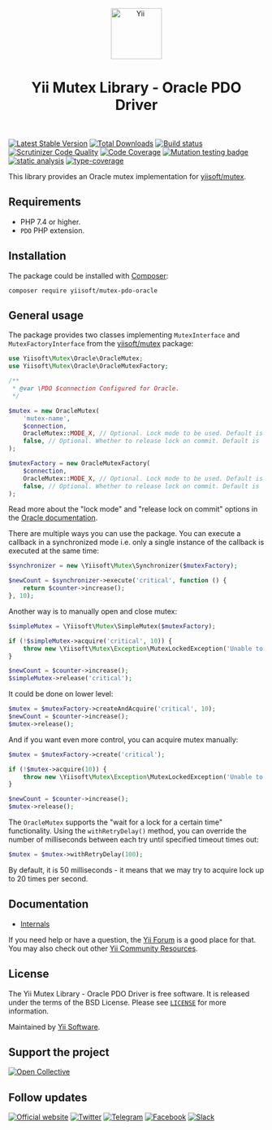 <p align="center">
    <a href="https://github.com/yiisoft" target="_blank">
        <img src="https://yiisoft.github.io/docs/images/yii_logo.svg" height="100px" alt="Yii">
    </a>
    <h1 align="center">Yii Mutex Library - Oracle PDO Driver</h1>
    <br>
</p>

[![Latest Stable Version](https://poser.pugx.org/yiisoft/mutex-pdo-oracle/v)](https://packagist.org/packages/yiisoft/mutex-pdo-oracle)
[![Total Downloads](https://poser.pugx.org/yiisoft/mutex-pdo-oracle/downloads)](https://packagist.org/packages/yiisoft/mutex-pdo-oracle)
[![Build status](https://github.com/yiisoft/mutex-pdo-oracle/actions/workflows/build.yml/badge.svg)](https://github.com/yiisoft/mutex-pdo-oracle/actions/workflows/build.yml)
[![Scrutinizer Code Quality](https://scrutinizer-ci.com/g/yiisoft/mutex-pdo-oracle/badges/quality-score.png?b=master)](https://scrutinizer-ci.com/g/yiisoft/mutex-pdo-oracle/?branch=master)
[![Code Coverage](https://scrutinizer-ci.com/g/yiisoft/mutex-pdo-oracle/badges/coverage.png?b=master)](https://scrutinizer-ci.com/g/yiisoft/mutex-pdo-oracle/?branch=master)
[![Mutation testing badge](https://img.shields.io/endpoint?style=flat&url=https%3A%2F%2Fbadge-api.stryker-mutator.io%2Fgithub.com%2Fyiisoft%2Fmutex-pdo-oracle%2Fmaster)](https://dashboard.stryker-mutator.io/reports/github.com/yiisoft/mutex-pdo-oracle/master)
[![static analysis](https://github.com/yiisoft/mutex-pdo-oracle/workflows/static%20analysis/badge.svg)](https://github.com/yiisoft/mutex-pdo-oracle/actions?query=workflow%3A%22static+analysis%22)
[![type-coverage](https://shepherd.dev/github/yiisoft/mutex-pdo-oracle/coverage.svg)](https://shepherd.dev/github/yiisoft/mutex-pdo-oracle)

This library provides an Oracle mutex implementation for [yiisoft/mutex](https://github.com/yiisoft/mutex).

## Requirements

- PHP 7.4 or higher.
- `PDO` PHP extension.

## Installation

The package could be installed with [Composer](https://getcomposer.org):

```shell
composer require yiisoft/mutex-pdo-oracle
```

## General usage

The package provides two classes implementing `MutexInterface` and `MutexFactoryInterface`
from the [yiisoft/mutex](https://github.com/yiisoft/mutex) package:

```php
use Yiisoft\Mutex\Oracle\OracleMutex;
use Yiisoft\Mutex\Oracle\OracleMutexFactory;

/**
 * @var \PDO $connection Configured for Oracle.
 */

$mutex = new OracleMutex(
    'mutex-name',
    $connection,
    OracleMutex::MODE_X, // Optional. Lock mode to be used. Default is `OracleMutex::MODE_X`.
    false, // Optional. Whether to release lock on commit. Default is `false`.
);

$mutexFactory = new OracleMutexFactory(
    $connection,
    OracleMutex::MODE_X, // Optional. Lock mode to be used. Default is `OracleMutex::MODE_X`.
    false, // Optional. Whether to release lock on commit. Default is `false`.
);
```

Read more about the "lock mode" and "release lock on commit" options in the
[Oracle documentation](https://docs.oracle.com/en/database/oracle/oracle-database/21/arpls/DBMS_LOCK.html).

There are multiple ways you can use the package. You can execute a callback in a synchronized mode i.e. only a
single instance of the callback is executed at the same time:

```php
$synchronizer = new \Yiisoft\Mutex\Synchronizer($mutexFactory);

$newCount = $synchronizer->execute('critical', function () {
    return $counter->increase();
}, 10);
```

Another way is to manually open and close mutex:

```php
$simpleMutex = \Yiisoft\Mutex\SimpleMutex($mutexFactory);

if (!$simpleMutex->acquire('critical', 10)) {
    throw new \Yiisoft\Mutex\Exception\MutexLockedException('Unable to acquire the "critical" mutex.');
}

$newCount = $counter->increase();
$simpleMutex->release('critical');
```

It could be done on lower level:

```php
$mutex = $mutexFactory->createAndAcquire('critical', 10);
$newCount = $counter->increase();
$mutex->release();
```

And if you want even more control, you can acquire mutex manually:

```php
$mutex = $mutexFactory->create('critical');

if (!$mutex->acquire(10)) {
    throw new \Yiisoft\Mutex\Exception\MutexLockedException('Unable to acquire the "critical" mutex.');
}

$newCount = $counter->increase();
$mutex->release();
```

The `OracleMutex` supports the "wait for a lock for a certain time" functionality. Using the `withRetryDelay()`
method, you can override the number of milliseconds between each try until specified timeout times out:

```php
$mutex = $mutex->withRetryDelay(100);
```

By default, it is 50 milliseconds - it means that we may try to acquire lock up to 20 times per second.

## Documentation

- [Internals](docs/internals.md)

If you need help or have a question, the [Yii Forum](https://forum.yiiframework.com/c/yii-3-0/63) is a good place for that.
You may also check out other [Yii Community Resources](https://www.yiiframework.com/community).

## License

The Yii Mutex Library - Oracle PDO Driver is free software. It is released under the terms of the BSD License.
Please see [`LICENSE`](./LICENSE.md) for more information.

Maintained by [Yii Software](https://www.yiiframework.com/).

## Support the project

[![Open Collective](https://img.shields.io/badge/Open%20Collective-sponsor-7eadf1?logo=open%20collective&logoColor=7eadf1&labelColor=555555)](https://opencollective.com/yiisoft)

## Follow updates

[![Official website](https://img.shields.io/badge/Powered_by-Yii_Framework-green.svg?style=flat)](https://www.yiiframework.com/)
[![Twitter](https://img.shields.io/badge/twitter-follow-1DA1F2?logo=twitter&logoColor=1DA1F2&labelColor=555555?style=flat)](https://twitter.com/yiiframework)
[![Telegram](https://img.shields.io/badge/telegram-join-1DA1F2?style=flat&logo=telegram)](https://t.me/yii3en)
[![Facebook](https://img.shields.io/badge/facebook-join-1DA1F2?style=flat&logo=facebook&logoColor=ffffff)](https://www.facebook.com/groups/yiitalk)
[![Slack](https://img.shields.io/badge/slack-join-1DA1F2?style=flat&logo=slack)](https://yiiframework.com/go/slack)
